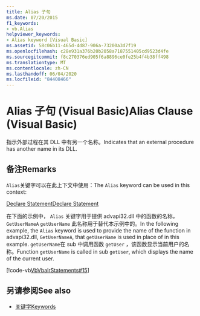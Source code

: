 ```yaml
---
title: Alias 子句
ms.date: 07/20/2015
f1_keywords:
- vb.Alias
helpviewer_keywords:
- Alias keyword [Visual Basic]
ms.assetid: 58c06b11-465d-4d87-906a-73200a3d7f19
ms.openlocfilehash: c28e931a376b20b2058a7187551405cd9523d4fe
ms.sourcegitcommit: f8c270376ed905f6a8896ce0fe25b4f4b38ff498
ms.translationtype: MT
ms.contentlocale: zh-CN
ms.lasthandoff: 06/04/2020
ms.locfileid: "84408466"
---
```

# <a name="alias-clause-visual-basic"></a><span data-ttu-id="623cc-102">Alias 子句 (Visual Basic)</span><span class="sxs-lookup"><span data-stu-id="623cc-102">Alias Clause (Visual Basic)</span></span>
<span data-ttu-id="623cc-103">指示外部过程在其 DLL 中有另一个名称。</span><span class="sxs-lookup"><span data-stu-id="623cc-103">Indicates that an external procedure has another name in its DLL.</span></span>  
  
## <a name="remarks"></a><span data-ttu-id="623cc-104">备注</span><span class="sxs-lookup"><span data-stu-id="623cc-104">Remarks</span></span>  
 <span data-ttu-id="623cc-105">`Alias`关键字可以在此上下文中使用：</span><span class="sxs-lookup"><span data-stu-id="623cc-105">The `Alias` keyword can be used in this context:</span></span>  
  
 [<span data-ttu-id="623cc-106">Declare Statement</span><span class="sxs-lookup"><span data-stu-id="623cc-106">Declare Statement</span></span>](declare-statement.md)  
  
 <span data-ttu-id="623cc-107">在下面的示例中， `Alias` 关键字用于提供 advapi32.dll 中的函数的名称， `GetUserNameA` `getUserName` 此名称用于替代本示例中的。</span><span class="sxs-lookup"><span data-stu-id="623cc-107">In the following example, the `Alias` keyword is used to provide the name of the function in advapi32.dll, `GetUserNameA`, that `getUserName` is used in place of in this example.</span></span> <span data-ttu-id="623cc-108">`getUserName`在 sub 中调用函数 `getUser` ，该函数显示当前用户的名称。</span><span class="sxs-lookup"><span data-stu-id="623cc-108">Function `getUserName` is called in sub `getUser`, which displays the name of the current user.</span></span>  
  
 [!code-vb[VbVbalrStatements#15](~/samples/snippets/visualbasic/VS_Snippets_VBCSharp/VbVbalrStatements/VB/Class1.vb#15)]  
  
## <a name="see-also"></a><span data-ttu-id="623cc-109">另请参阅</span><span class="sxs-lookup"><span data-stu-id="623cc-109">See also</span></span>

- [<span data-ttu-id="623cc-110">关键字</span><span class="sxs-lookup"><span data-stu-id="623cc-110">Keywords</span></span>](../keywords/index.md)
